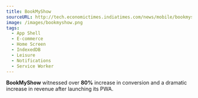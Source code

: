 ```yaml
---
title: BookMyShow
sourceURL: http://tech.economictimes.indiatimes.com/news/mobile/bookmyshow-revamps-its-mobile-site-as-a-progressive-web-app/58926776
image: /images/bookmyshow.png
tags:
  - App Shell
  - E-commerce
  - Home Screen
  - IndexedDB
  - Leisure
  - Notifications
  - Service Worker
---
```


**BookMyShow** witnessed over **80%** increase in conversion and a dramatic increase in revenue after launching its PWA.
